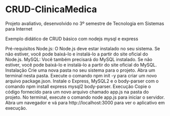 # CRUD-ClinicaMedica
Projeto avaliativo, desenvolvido no 3º semestre de Tecnologia em Sistemas para Internet

Exemplo didático de CRUD básico com nodejs mysql e express

Pré-requisitos
Node.js: O Node.js deve estar instalado no seu sistema. Se não estiver, você pode baixá-lo e instalá-lo a partir do site oficial do Node.js.
MySQL: Você também precisará do MySQL instalado. Se não estiver, você pode baixá-lo e instalá-lo a partir do site oficial do MySQL.
Instalação
Crie uma nova pasta no seu sistema para o projeto.
Abra um terminal nesta pasta.
Execute o comando npm init -y para criar um novo arquivo package.json.
Instale o Express, MySQL2 e o body-parser com o comando npm install express mysql2 body-parser.
Execução
Copie o código fornecido para um novo arquivo chamado app.js na pasta do projeto.
No terminal, execute o comando node app.js para iniciar o servidor.
Abra um navegador e vá para http://localhost:3000 para ver o aplicativo em execução.
